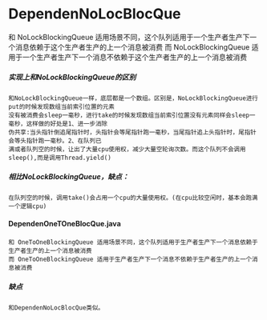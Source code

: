 #  DependenNoLocBlocQue
 和 NoLockBlockingQueue 适用场景不同，这个队列适用于一个生产者生产下一个消息依赖于这个生产者生产的上一个消息被消费
 而 NoLockBlockingQueue 适用于一个生产者生产下一个消息不依赖于这个生产者生产的上一个消息被消费
##### 实现上和NoLockBlockingQueue的区别
    和NoLockBlockingQueue一样，底层都是一个数组。区别是，NoLockBlockingQueue进行put的时候发现数组当前索引位置的元素
    没有被消费会sleep一毫秒，进行take的时候发现数组当前索引位置没有元素同样会sleep一毫秒，这样做的好处是1、进一步消除
    伪共享:当头指针倒追尾指针时，头指针会等尾指针跑一毫秒，当尾指针追上头指针时，尾指针会等头指针跑一毫秒。2、在队列已
    满或者队列空的时候，让出了大量cpu使用权，减少大量空轮询次数。而这个队列不会调用sleep(),而是调用Thread.yield()
##### 相比NoLockBlockingQueue，缺点：
    在队列空的时候，调用take()会占用一个cpu的大量使用权。(在cpu比较空闲时，基本会跑满一个逻辑cpu)
#### DependenOneTOneBlocQue.java
    和 OneToOneBlockingQueue 适用场景不同，这个队列适用于生产者生产下一个消息依赖于生产者生产的上一个消息被消费
    而 OneToOneBlockingQueue 适用于生产者生产下一个消息不依赖于生产者生产的上一个消息被消费    
##### 缺点
    和DependenNoLocBlocQue类似。

    
